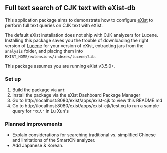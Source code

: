 ## Full text search of CJK text with eXist-db

This application package aims to demonstrate how to configure [eXist](https://exist-db.org) to perform full text queries on CJK text with eXist.

The default eXist installation does not ship with CJK analyzers for Lucene. Installing this package saves you the trouble of downloading the right version of [Lucene](http://archive.apache.org/dist/lucene/java/) for your version of eXist, extracting jars from the `analysis` folder, and placing them into `EXIST_HOME/extensions/indexes/lucene/lib`.

This package assumes you are running eXist v3.5.0+. 

### Set up

1. Build the package via `ant`
2. Install the package via the eXist Dashboard Package Manager
3. Go to http://localhost:8080/exist/apps/exist-cjk to view this README.md
4. Go to http://localhost:8080/exist/apps/exist-cjk/test.xq to run a sample query for `"吃人"` in Lu Xun's

### Planned improvements

- Explain considerations for searching traditional vs. simplified Chinese and limitations of the SmartCN analyzer.
- Add Japanese & Korean.

